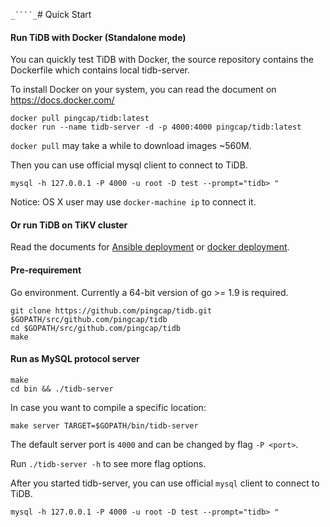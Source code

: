 ``_````_``# Quick Start

#### Run TiDB with Docker (Standalone mode)

You can quickly test TiDB with Docker, the source repository contains the Dockerfile which contains local tidb-server.

To install Docker on your system, you can read the document on https://docs.docker.com/

```
docker pull pingcap/tidb:latest
docker run --name tidb-server -d -p 4000:4000 pingcap/tidb:latest
```

`docker pull` may take a while to download images ~560M.

Then you can use official mysql client to connect to TiDB.

```
mysql -h 127.0.0.1 -P 4000 -u root -D test --prompt="tidb> "  
```

Notice: OS X user may use `docker-machine ip` to connect it.

#### __Or run TiDB on TiKV cluster__ 

Read the documents for [Ansible deployment](https://github.com/pingcap/docs/blob/master/op-guide/ansible-deployment.md) or [docker deployment](https://github.com/pingcap/docs/blob/master/op-guide/docker-deployment.md).

#### __Pre-requirement__

Go environment. Currently a 64-bit version of go >= 1.9 is required.
```
git clone https://github.com/pingcap/tidb.git $GOPATH/src/github.com/pingcap/tidb
cd $GOPATH/src/github.com/pingcap/tidb
make
```

#### __Run as MySQL protocol server__

```
make
cd bin && ./tidb-server
```

In case you want to compile a specific location:

```
make server TARGET=$GOPATH/bin/tidb-server
```

The default server port is `4000` and can be changed by flag `-P <port>`.

Run `./tidb-server -h` to see more flag options.

After you started tidb-server, you can use official `mysql` client to connect to TiDB.

```
mysql -h 127.0.0.1 -P 4000 -u root -D test --prompt="tidb> " 
```
